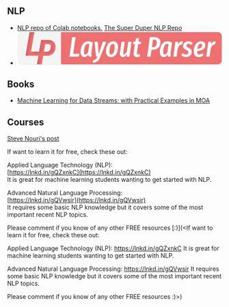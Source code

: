 ## NLP
- [NLP repo of Colab notebooks.](https://www.linkedin.com/posts/mengyaowang11_nlp-repo-ugcPost-6786973873234685952-C_WK) [The Super Duper NLP Repo](https://notebooks.quantumstat.com/)
- [![Layout Parser Logo](https://github.com/Layout-Parser/layout-parser/raw/master/.github/layout-parser.png)](https://github.com/Layout-Parser/layout-parser/raw/master/.github/layout-parser.png)

## Books
- [Machine Learning for Data Streams: with Practical Examples in MOA](https://direct.mit.edu/books/book/4475/Machine-Learning-for-Data-Streamswith-Practical)

## Courses

[Steve Nouri's post](https://www.linkedin.com/posts/stevenouri_artificialintelligence-datascience-machinelearning-activity-6797116443679977472-RyyT)

If want to learn it for free, check these out:  
  
Applied Language Technology (NLP):  
[https://lnkd.in/gQZxnkC](https://lnkd.in/gQZxnkC)  
It is great for machine learning students wanting to get started with NLP.  
  
Advanced Natural Language Processing:  
[https://lnkd.in/gQVwsir](https://lnkd.in/gQVwsir)  
It requires some basic NLP knowledge but it covers some of the most important recent NLP topics.  
  
Please comment if you know of any other FREE resources [:)](<If want to learn it for free, check these out:

Applied Language Technology (NLP):
https://lnkd.in/gQZxnkC
It is great for machine learning students wanting to get started with NLP.

Advanced Natural Language Processing:
https://lnkd.in/gQVwsir
It requires some basic NLP knowledge but it covers some of the most important recent NLP topics.

Please comment if you know of any other FREE resources :)>)